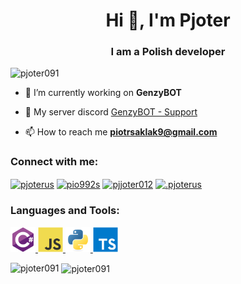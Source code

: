 <h1 align="center">Hi 👋, I'm Pjoter</h1>
<h3 align="center">I am a Polish developer</h3>


<p align="left"> <img src="https://komarev.com/ghpvc/?username=pjoter091&label=Profile%20views&color=0e75b6&style=flat" alt="pjoter091" /> </p>

- 🔭 I’m currently working on **GenzyBOT**

- 🤖 My server discord [GenzyBOT - Support](https://discord.gg/QNPmM4R8)

- 📫 How to reach me **piotrsaklak9@gmail.com**

<h3 align="left">Connect with me:</h3>
<p align="left">
<a href="https://dev.to/pjoterus" target="blank"><img align="center" src="https://raw.githubusercontent.com/rahuldkjain/github-profile-readme-generator/master/src/images/icons/Social/devto.svg" alt="pjoterus" height="30" width="40" /></a>
<a href="https://twitter.com/pio992s" target="blank"><img align="center" src="https://raw.githubusercontent.com/rahuldkjain/github-profile-readme-generator/master/src/images/icons/Social/twitter.svg" alt="pio992s" height="30" width="40" /></a>
<a href="https://www.topcoder.com/members/pjjoter012" target="blank"><img align="center" src="https://raw.githubusercontent.com/rahuldkjain/github-profile-readme-generator/master/src/images/icons/Social/topcoder.svg" alt="pjjoter012" height="30" width="40" /></a>
<a href="https://discord.gg/.pjoterus" target="blank"><img align="center" src="https://raw.githubusercontent.com/rahuldkjain/github-profile-readme-generator/master/src/images/icons/Social/discord.svg" alt=".pjoterus" height="30" width="40" /></a>
</p>

<h3 align="left">Languages and Tools:</h3>
<p align="left"> <a href="https://www.w3schools.com/cs/" target="_blank" rel="noreferrer"> <img src="https://raw.githubusercontent.com/devicons/devicon/master/icons/csharp/csharp-original.svg" alt="csharp" width="40" height="40"/> </a> <a href="https://developer.mozilla.org/en-US/docs/Web/JavaScript" target="_blank" rel="noreferrer"> <img src="https://raw.githubusercontent.com/devicons/devicon/master/icons/javascript/javascript-original.svg" alt="javascript" width="40" height="40"/> </a> <a href="https://www.python.org" target="_blank" rel="noreferrer"> <img src="https://raw.githubusercontent.com/devicons/devicon/master/icons/python/python-original.svg" alt="python" width="40" height="40"/> </a> <a href="https://www.typescriptlang.org/" target="_blank" rel="noreferrer"> <img src="https://raw.githubusercontent.com/devicons/devicon/master/icons/typescript/typescript-original.svg" alt="typescript" width="40" height="40"/> </a> </p>

<p><img align="left" src="https://github-readme-stats.vercel.app/api/top-langs?username=pjoter091&show_icons=true&locale=en&layout=compact" alt="pjoter091" /></p>

<p>&nbsp;<img align="center" src="https://github-readme-stats.vercel.app/api?username=pjoter091&show_icons=true&locale=en" alt="pjoter091" /></p>

